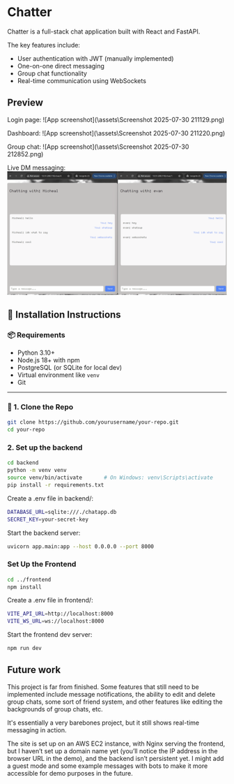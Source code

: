 # Chatter

Chatter is a full-stack chat application built with React and FastAPI.

The key features include:

- User authentication with JWT (manually implemented)
- One-on-one direct messaging
- Group chat functionality
- Real-time communication using WebSockets

## Preview

Login page:
![App screenshot](\assets\Screenshot 2025-07-30 211129.png)

Dashboard:
![App screenshot](\assets\Screenshot 2025-07-30 211220.png)

Group chat:
![App screenshot](\assets\Screenshot 2025-07-30 212852.png)

Live DM messaging:
![Demo](\assets\chatter_dm.gif)


## 🚀 Installation Instructions

### 📦 Requirements

- Python 3.10+
- Node.js 18+ with npm
- PostgreSQL (or SQLite for local dev)
- Virtual environment like `venv`
- Git

---

### 🔧 1. Clone the Repo

```bash
git clone https://github.com/yourusername/your-repo.git
cd your-repo
```
### 2. Set up the backend
```bash
cd backend
python -m venv venv
source venv/bin/activate       # On Windows: venv\Scripts\activate
pip install -r requirements.txt
```

Create a .env file in backend/:
```bash
DATABASE_URL=sqlite:///./chatapp.db
SECRET_KEY=your-secret-key
```

Start the backend server:
```bash
uvicorn app.main:app --host 0.0.0.0 --port 8000
```

### Set Up the Frontend
```bash
cd ../frontend
npm install
```

Create a .env file in frontend/:
```bash
VITE_API_URL=http://localhost:8000
VITE_WS_URL=ws://localhost:8000
```

Start the frontend dev server:
```bash
npm run dev
```

## Future work
This project is far from finished. Some features that still need to be implemented include message notifications, the ability to edit and delete group chats, some sort of friend system, and other features like editing the backgrounds of group chats, etc.

It's essentially a very barebones project, but it still shows real-time messaging in action.

The site is set up on an AWS EC2 instance, with Nginx serving the frontend, but I haven’t set up a domain name yet (you’ll notice the IP address in the browser URL in the demo), and the backend isn’t persistent yet. I might add a guest mode and some example messages with bots to make it more accessible for demo purposes in the future.


